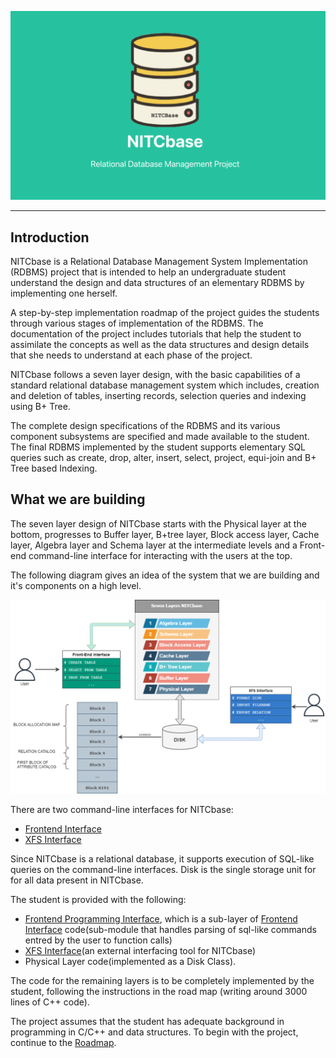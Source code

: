 ![Nitcbase Intro Pic](../../static/img/IntroPicNitcbase.png)

---
## Introduction
NITCbase is a Relational Database Management System Implementation (RDBMS) project that is intended to help an undergraduate student understand the design and data structures of an elementary RDBMS by implementing one herself.

A step-by-step implementation roadmap of the project guides the students through various stages of implementation of the RDBMS. The documentation of the project includes tutorials that help the student to assimilate the concepts as well as the data structures and design details that she needs to understand at each phase of the project.

NITCbase follows a seven layer design, with the basic capabilities of a standard relational database management system which includes, creation and deletion of tables, inserting records, selection queries and indexing using B+ Tree.

The complete design specifications of the RDBMS and its various component subsystems are specified and made available to the student. The final RDBMS implemented by the student supports elementary SQL queries such as create, drop, alter, insert, select, project, equi-join and B+ Tree based Indexing.

## What we are building

The seven layer design of NITCbase starts with the Physical layer at the bottom, progresses to Buffer layer, B+tree layer, Block access layer, Cache layer, Algebra layer and Schema layer at the intermediate levels and a Front-end command-line interface for interacting with the users at the top.

The following diagram gives an idea of the system that we are building and it's components on a high level.

![Design Diagram](../../static/img/overall-design.png)

There are two command-line interfaces for NITCbase:
* [Frontend Interface](/docs/Design/Frontend)
* [XFS Interface](/docs/XFS%20Interface/introduction)

Since NITCbase is a relational database, it supports execution of SQL-like queries on the command-line interfaces.
 Disk is the single storage unit for for all data present in NITCbase. 

The student is provided with the following:
* [Frontend Programming Interface](/docs/Design/Frontend#frontend-programming-interface), which is a sub-layer of [Frontend Interface](/docs/Design/Frontend) code(sub-module that handles parsing of sql-like commands entred by the user to function calls)
* [XFS Interface](/docs/XFS%20Interface/introduction)(an external interfacing tool for NITCbase)
* Physical Layer code(implemented as a Disk Class). 

The code for the remaining layers is to be completely implemented by the student, following the instructions in the road map (writing around 3000 lines of C++ code).

The project assumes that the student has adequate background in programming in C/C++ and data structures.
To begin with the project, continue to the [Roadmap](/docs/Roadmap/Introduction).